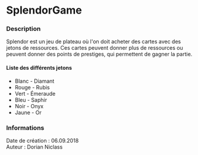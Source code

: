 # SplendorGame

### Description
Splendor est un jeu de plateau où l'on doit acheter des cartes avec des jetons de ressources.
Ces cartes peuvent donner plus de ressources ou peuvent donner des points de prestiges, qui permettent de gagner la partie.

#### Liste des différents jetons

* Blanc - Diamant
* Rouge - Rubis
* Vert - Émeraude
* Bleu - Saphir
* Noir - Onyx
* Jaune - Or

### Informations

Date de création : 06.09.2018  
Auteur : Dorian Niclass